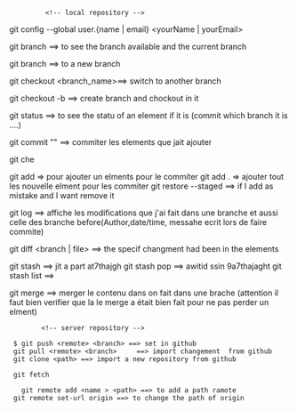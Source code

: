 
 
 
             <!-- local repository -->



git config --global user.{name | email} <yourName | yourEmail> 

git branch ==> to see the branch available and  the current branch

git branch <new _brach> ==> to  a new branch

git checkout <branch_name>==> switch to another branch 


git checkout -b <branch> ==> create branch and chockout in it

git status ==> to see the statu of an element if it is (commit which branch it is ....)

git commit "<myMessahe>" ==> commiter les elements que jait ajouter

git che


git add <file-name> => pour ajouter un  elments pour le  commiter
git add . => ajouter tout les nouvelle elment pour les  commiter
git restore --staged <fileName> ==> if I add as mistake and I want remove it 

git log ==> affiche les modifications que j'ai fait dans une     branche et aussi celle des branche before(Author,date/time, messahe ecrit lors de faire commite)


git diff <branch | file> ==> the specif changment had been in the elements 


git stash ==> jit a part at7thajgh
git stash pop ==> awitid ssin 9a7thajaght 
git stash list ==> 

git merge <branch> ==> merger le contenu dans on fait dans une brache (attention il faut bien verifier que la le merge  a était bien fait pour ne pas perder un elment)





            <!-- server repository -->
            
     $ git push <remote> <branch> ==> set in github
     git pull <remote> <branch>     ==> import changement  from github
     git clone <path> ==> import a new repository from github

     git fetch 

       git remote add <name > <path> ==> to add a path ramote 
     git remote set-url origin ==> to change the path of origin

     
     
